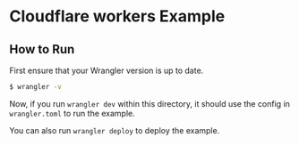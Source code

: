 # Cloudflare workers Example

## How to Run

First ensure that your Wrangler version is up to date.

```bash
$ wrangler -v
```

Now, if you run `wrangler dev` within this directory, it should use the config
in `wrangler.toml` to run the example.

You can also run `wrangler deploy` to deploy the example.